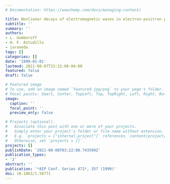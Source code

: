 ```yaml
---
# Documentation: https://wowchemy.com/docs/managing-content/

title: Nonlinear decays of electromagnetic waves in electron-positron plasmas
subtitle: ''
summary: ''
authors:
- L. Gomberoff
- H. F. Astudillo
- jaraneda
tags: []
categories: []
date: '1999-01-01'
lastmod: 2021-08-07T23:22:08-04:00
featured: false
draft: false

# Featured image
# To use, add an image named `featured.jpg/png` to your page's folder.
# Focal points: Smart, Center, TopLeft, Top, TopRight, Left, Right, BottomLeft, Bottom, BottomRight.
image:
  caption: ''
  focal_point: ''
  preview_only: false

# Projects (optional).
#   Associate this post with one or more of your projects.
#   Simply enter your project's folder or file name without extension.
#   E.g. `projects = ["internal-project"]` references `content/project/deep-learning/index.md`.
#   Otherwise, set `projects = []`.
projects: []
publishDate: '2021-08-08T03:22:08.743599Z'
publication_types:
- '2'
abstract: ''
publication: '*AIP Conf. Series 471*, 357 (1999)'
doi: 10.1063/1.58771
---
```

